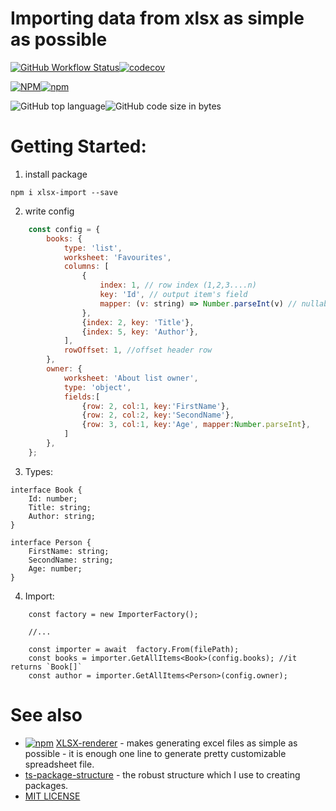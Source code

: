 # Importing data from xlsx as simple as possible

 [![GitHub Workflow Status](https://img.shields.io/github/workflow/status/siemienik/xlsx-import/lint-build-test)](https://github.com/Siemienik/xlsx-import/actions)[![codecov](https://codecov.io/gh/Siemienik/xlsx-import/branch/master/graph/badge.svg)](https://codecov.io/gh/Siemienik/xlsx-import)

 [![NPM](https://img.shields.io/npm/l/xlsx-import)![npm](https://img.shields.io/npm/v/xlsx-import)](https://www.npmjs.com/package/xlsx-import)

 ![GitHub top language](https://img.shields.io/github/languages/top/siemienik/xlsx-import)![GitHub code size in bytes](https://img.shields.io/github/languages/code-size/siemienik/xlsx-import)


# Getting Started:

1. install package

```
npm i xlsx-import --save
```

2. write config
```javascript
    const config = {
        books: {
            type: 'list',
            worksheet: 'Favourites',
            columns: [
                {
                    index: 1, // row index (1,2,3....n)
                    key: 'Id', // output item's field
                    mapper: (v: string) => Number.parseInt(v) // nullable, for transformating values
                },
                {index: 2, key: 'Title'},
                {index: 5, key: 'Author'},
            ],
            rowOffset: 1, //offset header row
        },
        owner: {
            worksheet: 'About list owner',
            type: 'object',
            fields:[
                {row: 2, col:1, key:'FirstName'},
                {row: 2, col:2, key:'SecondName'},
                {row: 3, col:1, key:'Age', mapper:Number.parseInt},
            ]
        },
    };
```

3. Types:
```typescipt
interface Book {
    Id: number;
    Title: string;
    Author: string;
}

interface Person {
    FirstName: string;
    SecondName: string;
    Age: number;
}
```

4. Import:
```typescipt
    const factory = new ImporterFactory();

    //...

    const importer = await  factory.From(filePath);
    const books = importer.GetAllItems<Book>(config.books); //it returns `Book[]`
    const author = importer.GetAllItems<Person>(config.owner);

```
# See also

* [![npm](https://img.shields.io/npm/v/xlsx-renderer)](https://www.npmjs.com/package/xlsx-renderer) [XLSX-renderer](https://github.com/Siemienik/xlsx-renderer) - makes generating excel files as simple as possible - it is enough one line to generate pretty customizable spreadsheet file.
* [ts-package-structure](https://github.com/Siemienik/ts-package-structure) - the robust structure which I use to creating packages.
* [MIT LICENSE](LICENSE)
